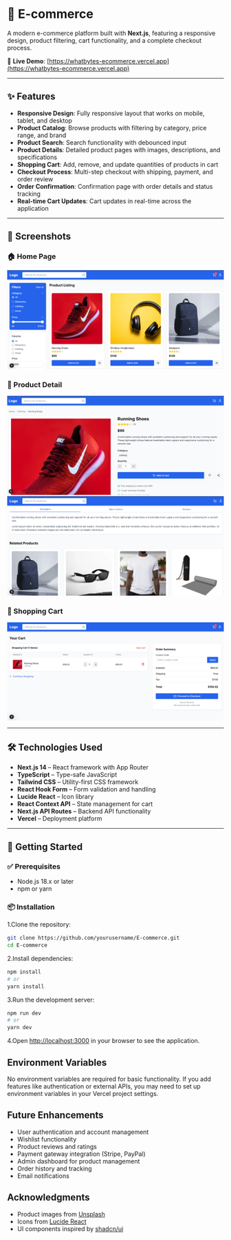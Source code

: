# 🛒 E-commerce

A modern e-commerce platform built with **Next.js**, featuring a responsive design, product filtering, cart functionality, and a complete checkout process.

🔗 **Live Demo**: [https://whatbytes-ecommerce.vercel.app](https://whatbytes-ecommerce.vercel.app)  <!-- Update this URL after deployment -->

---

## ✨ Features

- **Responsive Design**: Fully responsive layout that works on mobile, tablet, and desktop
- **Product Catalog**: Browse products with filtering by category, price range, and brand
- **Product Search**: Search functionality with debounced input
- **Product Details**: Detailed product pages with images, descriptions, and specifications
- **Shopping Cart**: Add, remove, and update quantities of products in cart
- **Checkout Process**: Multi-step checkout with shipping, payment, and order review
- **Order Confirmation**: Confirmation page with order details and status tracking
- **Real-time Cart Updates**: Cart updates in real-time across the application

---

## 📸 Screenshots

### 🏠 Home Page  
![Home Page](./public/screenshots/Home.png)

### 📄 Product Detail  
![Product Detail](./public/screenshots/product-detail(1).png)
![Product Detail](./public/screenshots/product-detail(2).png)

### 🛒 Shopping Cart  
![Shopping Cart](./public/screenshots/cart.png)

---

## 🛠 Technologies Used

- **Next.js 14** – React framework with App Router
- **TypeScript** – Type-safe JavaScript
- **Tailwind CSS** – Utility-first CSS framework
- **React Hook Form** – Form validation and handling
- **Lucide React** – Icon library
- **React Context API** – State management for cart
- **Next.js API Routes** – Backend API functionality
- **Vercel** – Deployment platform

---

## 🚀 Getting Started

### ✅ Prerequisites

- Node.js 18.x or later
- npm or yarn

### 📦 Installation

1.Clone the repository:

```bash
git clone https://github.com/yourusername/E-commerce.git
cd E-commerce
```

2.Install dependencies:
```bash
npm install
# or
yarn install
```

3.Run the development server:
```bash
npm run dev
# or
yarn dev
```
4.Open [http://localhost:3000](http://localhost:3000) in your browser to see the application.

## Environment Variables

No environment variables are required for basic functionality. If you add features like authentication or external APIs, you may need to set up environment variables in your Vercel project settings.

## Future Enhancements

- User authentication and account management
- Wishlist functionality
- Product reviews and ratings
- Payment gateway integration (Stripe, PayPal)
- Admin dashboard for product management
- Order history and tracking
- Email notifications

## Acknowledgments

- Product images from [Unsplash](https://unsplash.com)
- Icons from [Lucide React](https://lucide.dev)
- UI components inspired by [shadcn/ui](https://ui.shadcn.com)
```